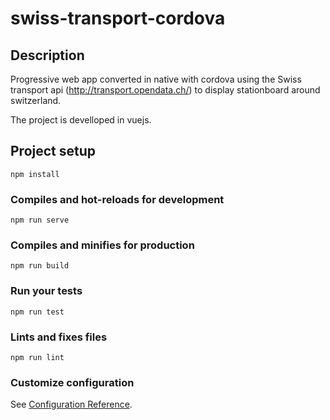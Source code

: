 # swiss-transport-cordova

## Description
Progressive web app converted in native with cordova using the Swiss transport api (http://transport.opendata.ch/) to display stationboard around switzerland.

The project is develloped in vuejs.

## Project setup
```
npm install
```

### Compiles and hot-reloads for development
```
npm run serve
```

### Compiles and minifies for production
```
npm run build
```

### Run your tests
```
npm run test
```

### Lints and fixes files
```
npm run lint
```

### Customize configuration
See [Configuration Reference](https://cli.vuejs.org/config/).
